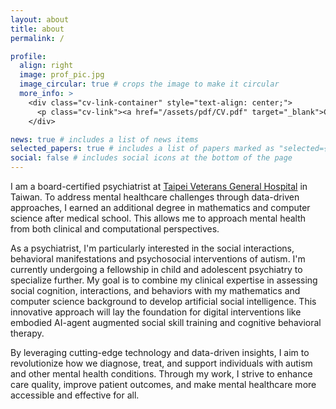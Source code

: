 ```yaml
---
layout: about
title: about
permalink: /

profile:
  align: right
  image: prof_pic.jpg
  image_circular: true # crops the image to make it circular
  more_info: >
    <div class="cv-link-container" style="text-align: center;">
      <p class="cv-link"><a href="/assets/pdf/CV.pdf" target="_blank">Curriculum Vitae</a></p>
    </div>

news: true # includes a list of news items
selected_papers: true # includes a list of papers marked as "selected={true}"
social: false # includes social icons at the bottom of the page
---
```


I am a board-certified psychiatrist at <a href='https://www.vghtpe.gov.tw/'>Taipei Veterans General Hospital</a> in Taiwan. To address mental healthcare challenges through data-driven approaches, I earned an additional degree in mathematics and computer science after medical school. This allows me to approach mental health from both clinical and computational perspectives.

As a psychiatrist, I'm particularly interested in the social interactions, behavioral manifestations and psychosocial interventions of autism. I'm currently undergoing a fellowship in child and adolescent psychiatry to specialize further. My goal is to combine my clinical expertise in assessing social cognition, interactions, and behaviors with my mathematics and computer science background to develop artificial social intelligence. This innovative approach will lay the foundation for digital interventions like embodied AI-agent augmented social skill training and cognitive behavioral therapy.

By leveraging cutting-edge technology and data-driven insights, I aim to revolutionize how we diagnose, treat, and support individuals with autism and other mental health conditions. Through my work, I strive to enhance care quality, improve patient outcomes, and make mental healthcare more accessible and effective for all.